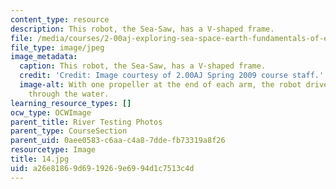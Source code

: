 ```yaml
---
content_type: resource
description: This robot, the Sea-Saw, has a V-shaped frame.
file: /media/courses/2-00aj-exploring-sea-space-earth-fundamentals-of-engineering-design-spring-2009/a26e81869d6919269e6994d1c7513c4d_14.jpg
file_type: image/jpeg
image_metadata:
  caption: This robot, the Sea-Saw, has a V-shaped frame.
  credit: 'Credit: Image courtesy of 2.00AJ Spring 2009 course staff.'
  image-alt: With one propeller at the end of each arm, the robot drives point-first
    through the water.
learning_resource_types: []
ocw_type: OCWImage
parent_title: River Testing Photos
parent_type: CourseSection
parent_uid: 0aee0583-c6aa-c4a8-7dde-fb73319a8f26
resourcetype: Image
title: 14.jpg
uid: a26e8186-9d69-1926-9e69-94d1c7513c4d
---
```

